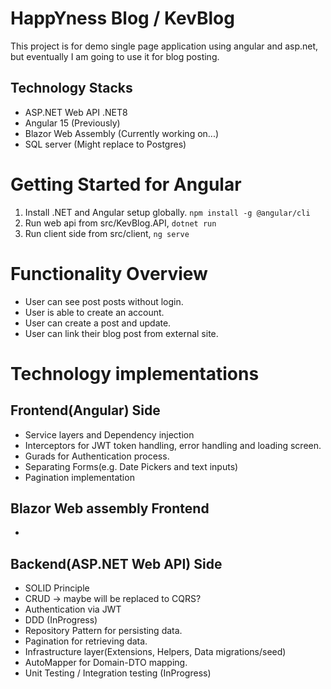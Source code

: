 # HappYness Blog / KevBlog
This project is for demo single page application using angular and asp.net, but eventually I am going to use it for blog posting.

## Technology Stacks
* ASP.NET Web API .NET8
* Angular 15 (Previously)
* Blazor Web Assembly (Currently working on...)
* SQL server (Might replace to Postgres)

# Getting Started for Angular
1. Install .NET and Angular setup globally. `npm install -g @angular/cli`
2. Run web api from src/KevBlog.API, `dotnet run`
3. Run client side from src/client, `ng serve`

# Functionality Overview
* User can see post posts without login.
* User is able to create an account.
* User can create a post and update.
* User can link their blog post from external site.

# Technology implementations
## Frontend(Angular) Side
* Service layers and Dependency injection
* Interceptors for JWT token handling, error handling and loading screen.
* Gurads for Authentication process.
* Separating Forms(e.g. Date Pickers and text inputs)
* Pagination implementation 

## Blazor Web assembly Frontend
* 

## Backend(ASP.NET Web API) Side
* SOLID Principle
* CRUD -> maybe will be replaced to CQRS? 
* Authentication via JWT
* DDD (InProgress)
* Repository Pattern for persisting data.
* Pagination for retrieving data.
* Infrastructure layer(Extensions, Helpers, Data migrations/seed)
* AutoMapper for Domain-DTO mapping.
* Unit Testing / Integration testing (InProgress)